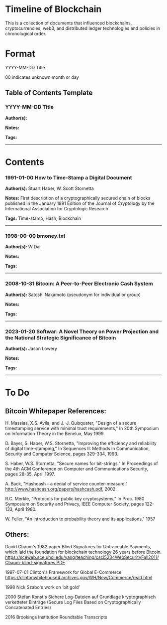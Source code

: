 # Timeline of Blockchain
This is a collection of documents that influenced blockchains, cryptocurrencies, web3, and distributed ledger technologies and policies in chronological order.

# Format
YYYY-MM-DD Title

00 indicates unknown month or day

## Table of Contents Template
### YYYY-MM-DD Title

**Author(s):** 

**Notes:** 

**Tags:**

---
# Contents
### 1991-01-00 How to Time-Stamp a Digital Document

**Author(s):**  Stuart Haber, W. Scott Stornetta

**Notes:** First description of a cryptographically secured chain of blocks published in the January 1991 Edition of the Journal of Cryptology by the International Association for Cryptologic Research

**Tags:** Time-stamp, Hash, Blockchain

---
### 1998-00-00 bmoney.txt

**Author(s):** W Dai

**Notes:**

**Tags:**

---
### 2008-10-31 Bitcoin: A Peer-to-Peer Electronic Cash System

**Author(s):** Satoshi Nakamoto (pseudonym for individual or group)

**Notes:**

**Tags:**

---
### 2023-01-20 Softwar: A Novel Theory on Power Projection and the National Strategic Significance of Bitcoin

**Author(s):** Jason Lowery

**Notes:**

**Tags:**

---

# To Do
## Bitcoin Whitepaper References:
H. Massias, X.S. Avila, and J.-J. Quisquater, "Design of a secure timestamping service with minimal trust requirements," In 20th Symposium on Information Theory in the Benelux, May 1999. 

D. Bayer, S. Haber, W.S. Stornetta, "Improving the efficiency and reliability of digital time-stamping," In Sequences II: Methods in Communication, Security and Computer Science, pages 329-334, 1993.

S. Haber, W.S. Stornetta, "Secure names for bit-strings," In Proceedings of the 4th ACM Conference on Computer and Communications Security, pages 28-35, April 1997.

A. Back, "Hashcash - a denial of service counter-measure," http://www.hashcash.org/papers/hashcash.pdf, 2002. 

R.C. Merkle, "Protocols for public key cryptosystems," In Proc. 1980 Symposium on Security and Privacy, IEEE Computer Society, pages 122-133, April 1980. 

W. Feller, "An introduction to probability theory and its applications," 1957

## Others:
David Chaum's 1982 paper Blind Signatures for Untraceable Payments, which laid the foundation for blockchain technology 26 years before Bitcoin.
https://sceweb.sce.uhcl.edu/yang/teaching/csci5234WebSecurityFall2011/Chaum-blind-signatures.PDF

1997-07-01 Clinton's Framework for Global E-Commerce https://clintonwhitehouse4.archives.gov/WH/New/Commerce/read.html

1998 Nick Szabo's work on ‘bit gold’

2000 Stefan Konst's Sichere Log-Dateien auf Grundlage kryptographisch verketteter Einträge (Secure Log Files Based on Cryptographically Concatenated Entries)

2016 Brookings Institution Roundtable Transcripts

